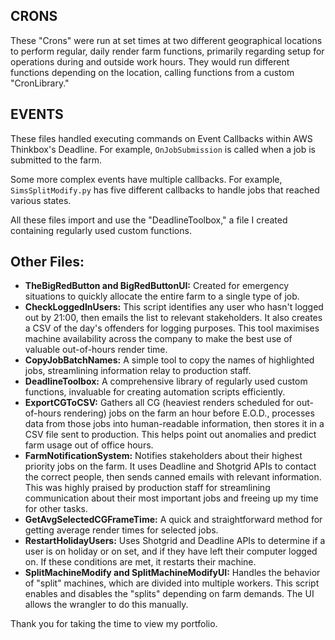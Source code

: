## CRONS

These "Crons" were run at set times at two different geographical locations to perform regular, daily render farm functions, primarily regarding setup for operations during and outside work hours. They would run different functions depending on the location, calling functions from a custom "CronLibrary."

## EVENTS

These files handled executing commands on Event Callbacks within AWS Thinkbox's Deadline. For example, `OnJobSubmission` is called when a job is submitted to the farm.

Some more complex events have multiple callbacks. For example, `SimsSplitModify.py` has five different callbacks to handle jobs that reached various states.

All these files import and use the "DeadlineToolbox," a file I created containing regularly used custom functions.

## Other Files:

- **TheBigRedButton and BigRedButtonUI:** Created for emergency situations to quickly allocate the entire farm to a single type of job.
- **CheckLoggedInUsers:** This script identifies any user who hasn't logged out by 21:00, then emails the list to relevant stakeholders. It also creates a CSV of the day's offenders for logging purposes. This tool maximises machine availability across the company to make the best use of valuable out-of-hours render time.
- **CopyJobBatchNames:** A simple tool to copy the names of highlighted jobs, streamlining information relay to production staff.
- **DeadlineToolbox:** A comprehensive library of regularly used custom functions, invaluable for creating automation scripts efficiently.
- **ExportCGToCSV:** Gathers all CG (heaviest renders scheduled for out-of-hours rendering) jobs on the farm an hour before E.O.D., processes data from those jobs into human-readable information, then stores it in a CSV file sent to production. This helps point out anomalies and predict farm usage out of office hours.
- **FarmNotificationSystem:** Notifies stakeholders about their highest priority jobs on the farm. It uses Deadline and Shotgrid APIs to contact the correct people, then sends canned emails with relevant information. This was highly praised by production staff for streamlining communication about their most important jobs and freeing up my time for other tasks.
- **GetAvgSelectedCGFrameTime:** A quick and straightforward method for getting average render times for selected jobs.
- **RestartHolidayUsers:** Uses Shotgrid and Deadline APIs to determine if a user is on holiday or on set, and if they have left their computer logged on. If these conditions are met, it restarts their machine.
- **SplitMachineModify and SplitMachineModifyUI:** Handles the behavior of "split" machines, which are divided into multiple workers. This script enables and disables the "splits" depending on farm demands. The UI allows the wrangler to do this manually.

Thank you for taking the time to view my portfolio.

